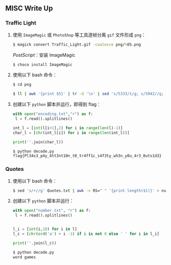 ## MISC Write Up

### Traffic Light

1. 使用 `ImageMagic` 或 `PhotoShop` 等工具逐帧分离 `gif` 文件形成 `png`：

   ```cmd
   $ magick convert Traffic_Light.gif -coalesce png/%05.png
   ```

   *PostScript*：安装 ImageMagic

   ```cmd
   $ choco install ImageMagic
   ```

2. 使用以下 bash 命令：

   ```bash
   $ cd png
   
   $ ll | awk '{print $5}' | tr -d '\n' | sed 's/5333/1/g; s/5042//g; s/5282/0/g; s/5347/\n/g;' > encoding.txt
   ```

3. 创建以下 `python` 脚本并运行，即得到 flag：

   ```python
   with open("encoding.txt","r") as f:
   	l = f.read().splitlines() 
   
   int_l = [int(l[i+1],2) for i in range(len(l)-1)]
   char_l = [chr(int_l[i]) for i in range(len(int_l))]
   
   print(''.join(char_l))
   ```

   ```bash
   $ python decode.py
   flag{Pl34s3_p4y_4tt3nt10n_t0_tr4ff1c_s4f3ty_wh3n_y0u_4r3_0uts1d3}
   ```

### Quotes

1. 使用以下 bash 命令：

   ```bash
   $ sed 's/+//g' Quotes.txt | awk -v RS=" " '{print length($1)}' > number.txt
   ```

2. 创建以下 `python` 脚本并运行：

   ```python
   with open("number.txt", "r") as f:
   	l = f.read().splitlines()
   
   
   l_i = [int(i,10) for i in l]
   l_c = [chr(ord('a') + i -1) if i is not 0 else ' ' for i in l_i]
   
   print(''.join(l_c))
   ```

   ```bash
   $ python decode.py
   word games
   ```

